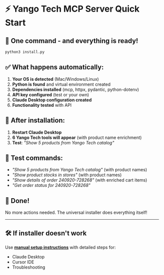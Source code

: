 # ⚡ Yango Tech MCP Server Quick Start

## 🎯 One command - and everything is ready!

```bash
python3 install.py
```

## ✅ What happens automatically:

1. **Your OS is detected** (Mac/Windows/Linux)
2. **Python is found** and virtual environment created
3. **Dependencies installed** (mcp, httpx, pydantic, python-dotenv)
4. **API key configured** (test or your own)
5. **Claude Desktop configuration created**
6. **Functionality tested** with API

## 🔧 After installation:

1. **Restart Claude Desktop**
2. **6 Yango Tech tools will appear** (with product name enrichment)
3. **Test**: *"Show 5 products from Yango Tech catalog"*

## 📱 Test commands:

- *"Show 5 products from Yango Tech catalog"* (with product names)
- *"Show product stocks in stores"* (with product names)
- *"Show details of order 240920-728268"* (with enriched cart items)
- *"Get order status for 240920-728268"*

## 🎉 Done!

No more actions needed. The universal installer does everything itself!

---

## 🛠️ If installer doesn't work

Use **[manual setup instructions](MANUAL_SETUP.md)** with detailed steps for:
- Claude Desktop 
- Cursor IDE
- Troubleshooting 